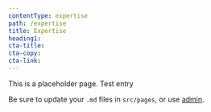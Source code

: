 ```yaml
---
contentType: expertise
path: /expertise
title: Expertise
heading1:
cta-title:
cta-copy:
cta-link:
---
```

This is a placeholder page. Test entry

Be sure to update your `.md` files in `src/pages`, or use [admin](/admin).

